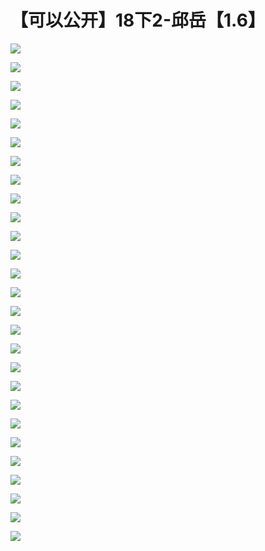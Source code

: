 # 【可以公开】18下2-邱岳【1.6】

![](images\092800496XrPCsN\201905130928_4.png)

![](images\092800496XrPCsN\201905130928_5.png)

![](images\092800496XrPCsN\201905130928_6.png)

![](images\092800496XrPCsN\201905130928_7.png)

![](images\092800496XrPCsN\201905130928_8.png)

![](images\092800496XrPCsN\201905130928_9.png)

![](images\092800496XrPCsN\201905130928_10.png)

![](images\092800496XrPCsN\201905130928_11.png)

![](images\092800496XrPCsN\201905130928_12.png)

![](images\092800496XrPCsN\201905130928_13.png)

![](images\092800496XrPCsN\201905130928_14.png)

![](images\092800496XrPCsN\201905130928_15.png)

![](images\092800496XrPCsN\201905130928_16.png)

![](images\092800496XrPCsN\201905130928_17.png)

![](images\092800496XrPCsN\201905130928_18.png)

![](images\092800496XrPCsN\201905130928_19.png)

![](images\092800496XrPCsN\201905130928_20.png)

![](images\092800496XrPCsN\201905130928_21.png)

![](images\092800496XrPCsN\201905130928_22.png)

![](images\092800496XrPCsN\201905130928_23.png)

![](images\092800496XrPCsN\201905130928_24.png)

![](images\092800496XrPCsN\201905130928_25.png)

![](images\092800496XrPCsN\201905130928_26.png)

![](images\092800496XrPCsN\201905130928_27.png)

![](images\092800496XrPCsN\201905130928_28.png)

![](images\092800496XrPCsN\201905130928_29.png)

![](images\092800496XrPCsN\201905130928_30.png)

